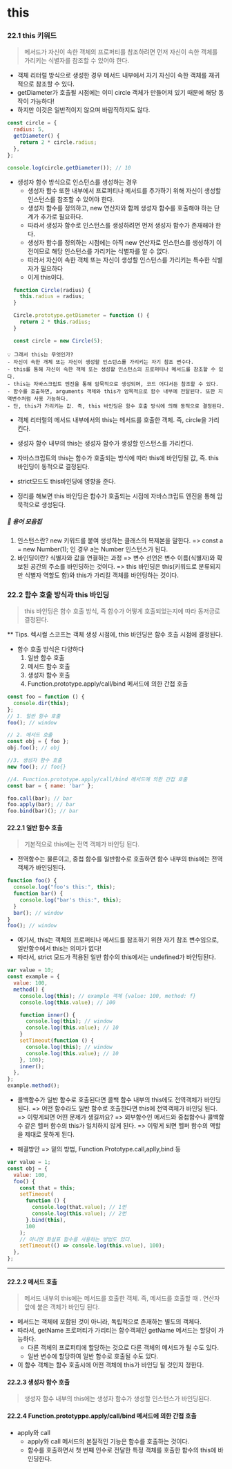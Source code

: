 # this

### 22.1 this 키워드

> 메서드가 자신이 속한 객체의 프로퍼티를 참조하려면 먼저 자신이 속한 객체를 가리키는 식별자를 참조할 수 있어야 한다.

- 객체 리터럴 방식으로 생성한 경우 메서드 내부에서 자기 자신이 속한 객체를 재귀적으로 참조할 수 있다.
- getDiameter가 호출될 시점에는 이미 circle 객체가 만들어져 있기 때문에 해당 동작이 가능하다!
- 하지만 이것은 일반적이지 않으며 바람직하지도 않다.

```jsx
const circle = {
  radius: 5,
  getDiameter() {
    return 2 * circle.radius;
  },
};

console.log(circle.getDiameter()); // 10
```

- 생성자 함수 방식으로 인스턴스를 생성하는 경우
  - 생성자 함수 또한 내부에서 프로퍼티나 메서드를 추가하기 위해 자신이 생성할 인스턴스를 참조할 수 있어야 한다.
  - 생성자 함수를 정의하고, new 연산자와 함께 생성자 함수를 호출해야 하는 단계가 추가로 필요하다.
  - 따라서 생성자 함수로 인스턴스를 생성하려면 먼저 생성자 함수가 존재해야 한다.
  - 생성자 함수를 정의하는 시점에는 아직 new 연산자로 인스턴스를 생성하기 이전이므로 해당 인스턴스를 가리키는 식별자를 알 수 없다.
  - 따라서 자신이 속한 객체 또는 자신이 생성할 인스턴스를 가리키는 특수한 식별자가 필요하다
  - 이게 this이다.

```jsx
  function Circle(radius) {
    this.radius = radius;
  }

  Circle.prototype.getDiameter = function () {
    return 2 * this.radius;
  }

  const circle = new Circle(5);
```

```
💡 그래서 this는 무엇인가?
- 자신이 속한 개체 또는 자신이 생성할 인스턴스를 가리키는 자기 참조 변수다.
- this를 통해 자신이 속한 객체 또는 생성할 인스턴스의 프로퍼티나 메서드를 참조할 수 있다.
- this는 자바스크립트 엔진을 통해 암묵적으로 생성되며, 코드 어디서든 참조할 수 있다.
- 함수를 호출하면, arguments 객체와 this가 암묵적으로 함수 내부에 전달된다. 또한 지역변수처럼 사용 가능하다.
- 단, this가 가리키는 값. 즉, this 바인딩은 함수 호출 방식에 의해 동적으로 결정된다.
```

- 객체 리터럴의 메서드 내부에서의 this는 메서드를 호출한 객체. 즉, circle을 가리킨다.
- 생성자 함수 내부의 this는 생성자 함수가 생성할 인스턴스를 가리킨다.
- 자바스크립트의 this는 함수가 호출되는 방식에 따라 this에 바인딩될 값, 즉. this 바인딩이 동적으로 결정된다.
- strict모드도 this바인딩에 영향을 준다.

- 정리를 해보면 this 바인딩은 함수가 호출되는 시점에 자바스크립트 엔진을 통해 암묵적으로 생성된다.

##### 🔎 용어 모음집

1. 인스턴스란? new 키워드를 붙여 생성하는 클래스의 복제본을 말한다.
   => const a = new Number(1); 인 경우 a는 Number 인스턴스가 된다.
2. 바인딩이란? 식별자와 값을 연결하는 과정
   => 변수 선언은 변수 이름(식별자)와 확보된 공간의 주소를 바인딩하는 것이다.
   => this 바인딩은 this(키워드로 분류되지만 식별자 역할도 함)와 this가 가리킬 객체를 바인딩하는 것이다.

### 22.2 함수 호출 방식과 this 바인딩

> this 바인딩은 함수 호출 방식, 즉 함수가 어떻게 호출되었는지에 따라 동저긍로 결정된다.

\*\* Tips. 렉시컬 스코프는 객체 생성 시점에, this 바인딩은 함수 호출 시점에 결정된다.

- 함수 호출 방식은 다양하다
  1. 일반 함수 호출
  2. 메서드 함수 호출
  3. 생성자 함수 호출
  4. Function.prototype.apply/call/bind 메서드에 의한 간접 호출

```jsx
const foo = function () {
  console.dir(this);
};
// 1. 일반 함수 호출
foo(); // window

// 2. 메서드 호출
const obj = { foo };
obj.foo(); // obj

//3. 생성자 함수 호출
new foo(); // foo{}

//4. Function.prototype.apply/call/bind 메서드에 의한 간접 호출
const bar = { name: 'bar' };

foo.call(bar); // bar
foo.apply(bar); // bar
foo.bind(bar)(); // bar
```

#### 22.2.1 일반 함수 호출

> 기본적으로 this에는 전역 객체가 바인딩 된다.

- 전역함수는 물론이고, 중첩 함수를 일반함수로 호출하면 함수 내부의 this에는 전역 객체가 바인딩된다.

```jsx
function foo() {
  console.log("foo's this:", this);
  function bar() {
    console.log("bar's this:", this);
  }
  bar(); // window
}
foo(); // window
```

- 여기서, this는 객체의 프로퍼티나 메서드를 참조하기 위한 자기 참조 변수임으로, 일반함수에서 this는 의미가 없다!
- 따라서, strict 모드가 적용된 일반 함수의 this에서는 undefined가 바인딩된다.

```jsx
var value = 10;
const example = {
  value: 100,
  method() {
    console.log(this); // example 객체 {value: 100, method: f}
    console.log(this.value); // 100

    function inner() {
      console.log(this); // window
      console.log(this.value); // 10
    }
    setTimeout(function () {
      console.log(this); // window
      console.log(this.value); // 10
    }, 100);
    inner();
  },
};
example.method();
```

- 콜백함수가 일반 함수로 호출된다면 콜백 함수 내부의 this에도 전역객체가 바인딩된다.
  => 어떤 함수라도 일반 함수로 호출한다면 this에 전역객체가 바인딩 된다.
  => 이렇게되면 어떤 문제가 생길까요?
  => 외부함수인 메서드와 중첩함수나 콜백함수 같은 헬퍼 함수의 this가 일치하지 않게 된다.
  => 이렇게 되면 헬퍼 함수의 역할을 제대로 못하게 된다.

- 해결방안 => 밑의 방법, Function.Prototype.call,aplly,bind 등

```jsx
var value = 1;
const obj = {
  value: 100,
  foo() {
    const that = this;
    setTimeout(
      function () {
        console.log(that.value); // 1번
        console.log(this.value); // 2번
      }.bind(this),
      100
    );
    // 아니면 화살표 함수를 사용하는 방법도 있다.
    setTimeout(() => console.log(this.value), 100);
  },
};
```

---

#### 22.2.2 메서드 호출

> 메서드 내부의 this에는 메서드를 호출한 객체. 즉, 메서드를 호출할 때 . 연산자 앞에 붙은 객체가 바인딩 된다.

- 메서드는 객체에 포함된 것이 아니라, 독립적으로 존재하는 별도의 객체다.
- 따라서, getName 프로퍼티가 가리티는 함수객체인 getName 메서드는 할당이 가능하다.
  - 다른 객체의 프로퍼티에 할당하는 것으로 다른 객체의 메서드가 될 수도 있다.
  - 일반 변수에 할당하여 일반 함수로 호출될 수도 있다.
- 이 함수 객체는 함수 호출시에 어떤 객체에 this가 바인딩 될 것인지 정한다.

#### 22.2.3 생성자 함수 호출

> 생성자 함수 내부의 this에는 생성자 함수가 생성할 인스턴스가 바인딩된다.

#### 22.2.4 Function.prototyppe.apply/call/bind 메서드에 의한 간접 호출

- apply와 call
  - apply와 call 메서드의 본질적인 기능은 함수를 호출하는 것이다.
  - 함수를 호출하면서 첫 번째 인수로 전달한 특정 객체를 호출한 함수의 this에 바인딩한다.
